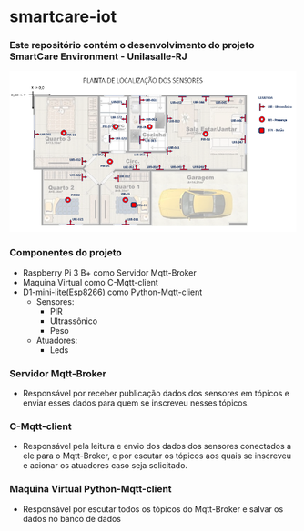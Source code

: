 # smartcare-iot
### Este repositório contém o desenvolvimento do projeto SmartCare Environment - Unilasalle-RJ
   ![Planta baixa com a marcação dos sensores](/img/planta_baixa_sensores.png)

### Componentes do projeto

- Raspberry Pi 3 B+ como Servidor Mqtt-Broker
- Maquina Virtual como C-Mqtt-client
- D1-mini-lite(Esp8266) como Python-Mqtt-client
    - Sensores: 
        - PIR
        - Ultrassônico
        - Peso
    - Atuadores:
        - Leds

### Servidor Mqtt-Broker
- Responsável por receber publicação dados dos sensores em tópicos e enviar esses dados para quem se inscreveu nesses tópicos.

### C-Mqtt-client
- Responsável pela leitura e envio dos dados dos sensores conectados a ele para o Mqtt-Broker, e por escutar os tópicos aos quais se inscreveu e acionar os atuadores caso seja solicitado.

### Maquina Virtual Python-Mqtt-client
- Responsável por escutar todos os tópicos do Mqtt-Broker e salvar os dados no banco de dados
